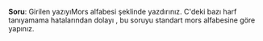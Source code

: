 **Soru**:
Girilen yazıyıMors alfabesi şeklinde yazdırınız.
C'deki bazı harf tanıyamama hatalarından dolayı
, bu soruyu standart mors alfabesine
 göre yapınız.
